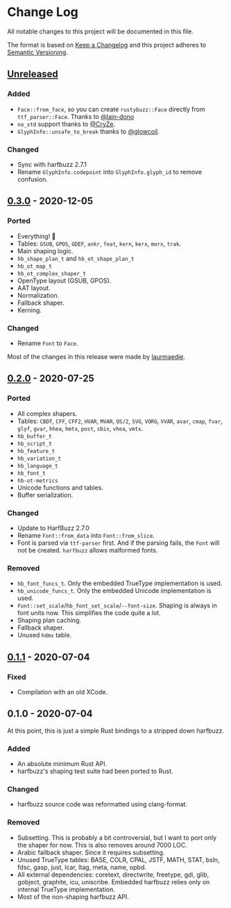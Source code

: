 # Change Log
All notable changes to this project will be documented in this file.

The format is based on [Keep a Changelog](http://keepachangelog.com/)
and this project adheres to [Semantic Versioning](http://semver.org/).

## [Unreleased]
### Added
- `Face::from_face`, so you can create `rustybuzz::Face` directly from `ttf_parser::Face`.
  Thanks to [@lain-dono](https://github.com/lain-dono)
- `no_std` support thanks to [@CryZe](https://github.com/CryZe).
- `GlyphInfo::unsafe_to_break` thanks to [@glowcoil](https://github.com/glowcoil).

### Changed
- Sync with harfbuzz 2.7.1
- Rename `GlyphInfo.codepoint` into `GlyphInfo.glyph_id` to remove confusion.

## [0.3.0] - 2020-12-05
### Ported
- Everything! 🎉
- Tables: `GSUB`, `GPOS`, `GDEF`, `ankr`, `feat`, `kern`, `kerx`, `morx`, `trak`.
- Main shaping logic.
- `hb_shape_plan_t` and `hb_ot_shape_plan_t`
- `hb_ot_map_t`
- `hb_ot_complex_shaper_t`
- OpenType layout (GSUB, GPOS).
- AAT layout.
- Normalization.
- Fallback shaper.
- Kerning.

### Changed
- Rename `Font` to `Face`.

Most of the changes in this release were made by [laurmaedje](https://github.com/laurmaedje).

## [0.2.0] - 2020-07-25
### Ported
- All complex shapers.
- Tables: `CBDT`, `CFF`, `CFF2`, `HVAR`, `MVAR`, `OS/2`, `SVG`, `VORG`, `VVAR`,
  `avar`, `cmap`, `fvar`, `glyf`, `gvar`, `hhea`, `hmtx`, `post`, `sbix`, `vhea`, `vmtx`.
- `hb_buffer_t`
- `hb_script_t`
- `hb_feature_t`
- `hb_variation_t`
- `hb_language_t`
- `hb_font_t`
- `hb-ot-metrics`
- Unicode functions and tables.
- Buffer serialization.

### Changed
- Update to HarfBuzz 2.7.0
- Rename `Font::from_data` into `Font::from_slice`.
- Font is parsed via `ttf-parser` first.
  And if the parsing fails, the `Font` will not be created.
  `harfbuzz` allows malformed fonts.

### Removed
- `hb_font_funcs_t`. Only the embedded TrueType implementation is used.
- `hb_unicode_funcs_t`. Only the embedded Unicode implementation is used.
- `Font::set_scale`/`hb_font_set_scale`/`--font-size`. Shaping is always in font units now.
  This simplifies the code quite a lot.
- Shaping plan caching.
- Fallback shaper.
- Unused `hdmx` table.

## [0.1.1] - 2020-07-04
### Fixed
- Compilation with an old XCode.

## 0.1.0 - 2020-07-04
At this point, this is just a simple Rust bindings to a stripped down harfbuzz.

### Added
- An absolute minimum Rust API.
- harfbuzz's shaping test suite had been ported to Rust.

### Changed
- harfbuzz source code was reformatted using clang-format.

### Removed
- Subsetting. This is probably a bit controversial, but I want to port only the shaper for now.
  This is also removes around 7000 LOC.
- Arabic fallback shaper. Since it requires subsetting.
- Unused TrueType tables: BASE, COLR, CPAL, JSTF, MATH, STAT, bsln, fdsc, gasp, just, lcar, ltag, meta, name, opbd.
- All external dependencies: coretext, directwrite, freetype, gdi, glib, gobject, graphite, icu, uniscribe.
  Embedded harfbuzz relies only on internal TrueType implementation.
- Most of the non-shaping harfbuzz API.

[Unreleased]: https://github.com/RazrFalcon/rustybuzz/compare/v0.3.0...HEAD
[0.3.0]: https://github.com/RazrFalcon/rustybuzz/compare/v0.2.0...v0.3.0
[0.2.0]: https://github.com/RazrFalcon/rustybuzz/compare/v0.1.1...v0.2.0
[0.1.1]: https://github.com/RazrFalcon/rustybuzz/compare/v0.1.0...v0.1.1
